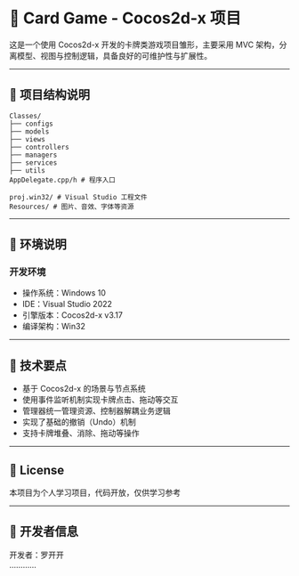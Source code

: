 # 🎴 Card Game - Cocos2d-x 项目

这是一个使用 Cocos2d-x 开发的卡牌类游戏项目雏形，主要采用 MVC 架构，分离模型、视图与控制逻辑，具备良好的可维护性与扩展性。

---

## 📂 项目结构说明
```
Classes/
├── configs
├── models
├── views
├── controllers
├── managers
├── services
├── utils
AppDelegate.cpp/h # 程序入口

proj.win32/ # Visual Studio 工程文件
Resources/ # 图片、音效、字体等资源
```


---

## 🚀 环境说明

### 开发环境

- 操作系统：Windows 10
- IDE：Visual Studio 2022
- 引擎版本：Cocos2d-x v3.17
- 编译架构：Win32

---

## 🧠 技术要点

- 基于 Cocos2d-x 的场景与节点系统
- 使用事件监听机制实现卡牌点击、拖动等交互
- 管理器统一管理资源、控制器解耦业务逻辑
- 实现了基础的撤销（Undo）机制
- 支持卡牌堆叠、消除、拖动等操作

---

## 📃 License

本项目为个人学习项目，代码开放，仅供学习参考

---

## 🙋 开发者信息

开发者：罗开开  
…………
